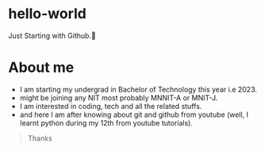 # hello-world
Just Starting with Github.🚀
# About me
- I am starting my undergrad in Bachelor of Technology this year i.e 2023.
- might be joining any NIT most probably MNNIT-A or MNIT-J.
- I am interested in coding, tech and all the related stuffs.
- and here I am after knowing about git and github from youtube (well, I learnt python during my 12th from youtube tutorials).
> Thanks 
